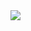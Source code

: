 <img src="https://fustyles.github.io/webduino/LinkIt7697/test_myMutationStatement/img/fuMutatorPpreviewTargetBlock.png">
